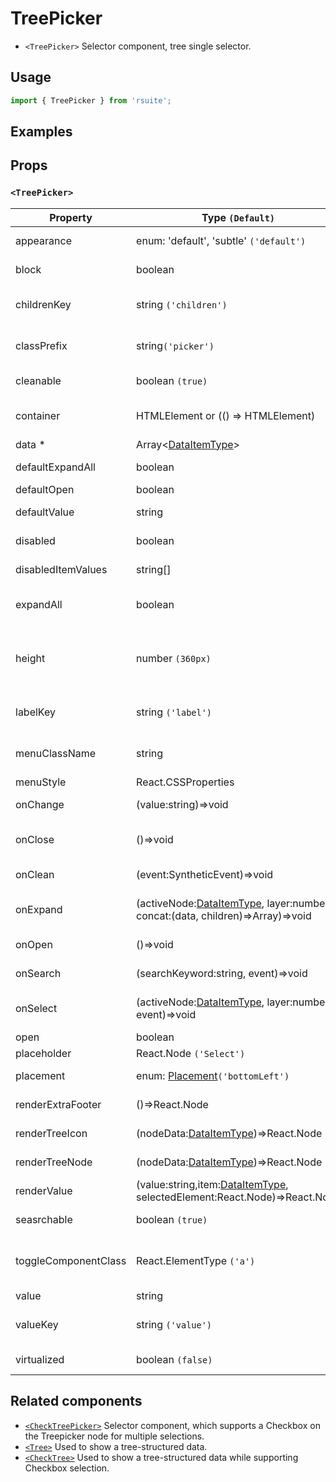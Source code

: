 # TreePicker

- `<TreePicker>` Selector component, tree single selector.

## Usage

```js
import { TreePicker } from 'rsuite';
```

## Examples

<!--{demo}-->

## Props

### `<TreePicker>`

| Property             | Type `(Default)`                                                                        | Description                                                               |
| -------------------- | --------------------------------------------------------------------------------------- | ------------------------------------------------------------------------- |
| appearance           | enum: 'default', 'subtle' `('default')`                                                 | Set picker appearence                                                     |
| block                | boolean                                                                                 | Blocking an entire row                                                    |
| childrenKey          | string `('children')`                                                                   | Tree data structure Children property name                                |
| classPrefix          | string`('picker')`                                                                      | The prefix of the component CSS class                                     |
| cleanable            | boolean `(true)`                                                                        | Set whether you can clear                                                 |
| container            | HTMLElement or (() => HTMLElement)                                                      | Sets the rendering container                                              |
| data \*              | Array&lt;[DataItemType](#types)&gt;                                                     | Tree data                                                                 |
| defaultExpandAll     | boolean                                                                                 | Expand all nodes By default                                               |
| defaultOpen          | boolean                                                                                 | Open by default                                                           |
| defaultValue         | string                                                                                  | Default selected Value                                                    |
| disabled             | boolean                                                                                 | Whether to disable Picker                                                 |
| disabledItemValues   | string[]                                                                                | Disable item by value                                                     |
| expandAll            | boolean                                                                                 | Expand or unExpand all nodes(Controlled)                                  |
| height               | number `(360px)`                                                                        | height of menu. When `virtualize` is true, you can set the height of menu |
| labelKey             | string `('label')`                                                                      | Tree data structure Label property name                                   |
| menuClassName        | string                                                                                  | A css class to apply to the Menu DOM node                                 |
| menuStyle            | React.CSSProperties                                                                     | style for Menu                                                            |
| onChange             | (value:string)=>void                                                                    | Callback function for data change                                         |
| onClose              | ()=>void                                                                                | Close Dropdown callback functions                                         |
| onClean              | (event:SyntheticEvent)=>void                                                            | Callback fired when value clean                                           |
| onExpand             | (activeNode:[DataItemType](#types), layer:number, concat:(data, children)=>Array)=>void | Callback When tree node is displayed                                      |
| onOpen               | ()=>void                                                                                | Open Dropdown callback function                                           |
| onSearch             | (searchKeyword:string, event)=>void                                                     | Search callback function                                                  |
| onSelect             | (activeNode:[DataItemType](#types), layer:number, event)=>void                          | Callback function after selecting tree node                               |
| open                 | boolean                                                                                 | Open (Controlled)                                                         |
| placeholder          | React.Node `('Select')`                                                                 | Placeholder                                                               |
| placement            | enum: [Placement](#types)`('bottomLeft')`                                               | Expand placement                                                          |
| renderExtraFooter    | ()=>React.Node                                                                          | Customizing footer Content                                                |
| renderTreeIcon       | (nodeData:[DataItemType](#types))=>React.Node                                           | Custom Render icon                                                        |
| renderTreeNode       | (nodeData:[DataItemType](#types))=>React.Node                                           | Custom Render tree Node                                                   |
| renderValue          | (value:string,item:[DataItemType](#types), selectedElement:React.Node)=>React.Node      | Custom Render Placeholder                                                 |
| seasrchable          | boolean `(true)`                                                                        | Set whether you can search                                                |
| toggleComponentClass | React.ElementType `('a')`                                                               | You can use a custom element for this component                           |
| value                | string                                                                                  | Selected value                                                            |
| valueKey             | string `('value')`                                                                      | Tree data Structure Value property name                                   |
| virtualized          | boolean `(false)`                                                                       | Whether using Virtualized List                                            |

## Related components

- [`<CheckTreePicker>`](./check-tree-picker) Selector component, which supports a Checkbox on the Treepicker node for multiple selections.
- [`<Tree>`](./tree) Used to show a tree-structured data.
- [`<CheckTree>`](./check-tree) Used to show a tree-structured data while supporting Checkbox selection.
